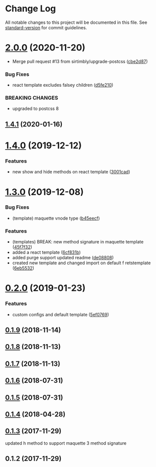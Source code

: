 # Change Log

All notable changes to this project will be documented in this file. See [standard-version](https://github.com/conventional-changelog/standard-version) for commit guidelines.

<a name="2.0.0"></a>
# [2.0.0](https://gitlab.com/FRETS/frets/compare/v1.4.1...v2.0.0) (2020-11-20)


* Merge pull request #13 from sirtimbly/upgrade-postcss ([cbe2d87](https://gitlab.com/FRETS/frets/commit/cbe2d87))


### Bug Fixes

* react template excludes falsey children ([d5fe210](https://gitlab.com/FRETS/frets/commit/d5fe210))


### BREAKING CHANGES

* upgraded to postcss 8



<a name="1.4.1"></a>
## [1.4.1](https://gitlab.com/FRETS/frets/compare/v1.4.0...v1.4.1) (2020-01-16)



<a name="1.4.0"></a>
# [1.4.0](https://gitlab.com/FRETS/frets/compare/v1.3.0...v1.4.0) (2019-12-12)


### Features

* new show and hide methods on react template ([3001cad](https://gitlab.com/FRETS/frets/commit/3001cad))



<a name="1.3.0"></a>
# [1.3.0](https://gitlab.com/FRETS/frets/compare/v0.2.0...v1.3.0) (2019-12-08)


### Bug Fixes

* (template) maquette vnode type ([b45eecf](https://gitlab.com/FRETS/frets/commit/b45eecf))


### Features

* (templates) BREAK: new method signature in maquette template ([45f7f32](https://gitlab.com/FRETS/frets/commit/45f7f32))
* added a react template ([6cf831b](https://gitlab.com/FRETS/frets/commit/6cf831b))
* added purge support updated readme ([de08808](https://gitlab.com/FRETS/frets/commit/de08808))
* created new template and changed import on default f retstemplate ([6eb5532](https://gitlab.com/FRETS/frets/commit/6eb5532))



<a name="0.2.0"></a>
# [0.2.0](https://gitlab.com/FRETS/frets/compare/v0.1.9...v0.2.0) (2019-01-23)


### Features

* custom configs and default template ([5ef0769](https://gitlab.com/FRETS/frets/commit/5ef0769))



<a name="0.1.9"></a>
## [0.1.9](https://gitlab.com/FRETS/frets/compare/v0.1.8...v0.1.9) (2018-11-14)



<a name="0.1.8"></a>
## [0.1.8](https://gitlab.com/FRETS/frets/compare/v0.1.7...v0.1.8) (2018-11-13)



<a name="0.1.7"></a>
## [0.1.7](https://gitlab.com/FRETS/frets/compare/v0.1.6...v0.1.7) (2018-11-13)



<a name="0.1.6"></a>
## [0.1.6](https://gitlab.com/FRETS/frets/compare/v0.1.5...v0.1.6) (2018-07-31)



<a name="0.1.5"></a>
## [0.1.5](https://gitlab.com/FRETS/frets/compare/v0.1.4...v0.1.5) (2018-07-31)



<a name="0.1.4"></a>
## [0.1.4](https://gitlab.com/FRETS/frets/compare/v0.1.2...v0.1.4) (2018-04-28)



<a name="0.1.3"></a>
## [0.1.3](https://gitlab.com/FRETS/frets/compare/v0.1.2...v0.1.3) (2017-11-29)

updated h method to support maquette 3 method signature


<a name="0.1.2"></a>
## 0.1.2 (2017-11-29)
